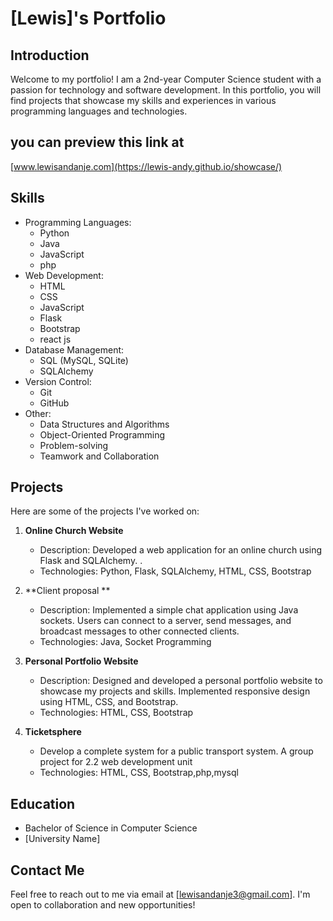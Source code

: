 # [Lewis]'s Portfolio

## Introduction
Welcome to my portfolio! I am a 2nd-year Computer Science student with a passion for technology and software development. In this portfolio, you will find projects that showcase my skills and experiences in various programming languages and technologies.

## you can preview this link at
[www.lewisandanje.com](https://lewis-andy.github.io/showcase/)

## Skills
- Programming Languages:
  - Python
  - Java
  - JavaScript
  - php
- Web Development:
  - HTML
  - CSS
  - JavaScript
  - Flask
  - Bootstrap
  - react js
- Database Management:
  - SQL (MySQL, SQLite)
  - SQLAlchemy
- Version Control:
  - Git
  - GitHub
- Other:
  - Data Structures and Algorithms
  - Object-Oriented Programming
  - Problem-solving
  - Teamwork and Collaboration

## Projects
Here are some of the projects I've worked on:

1. **Online Church Website**
   - Description: Developed a web application for an online church using Flask and SQLAlchemy. .
   - Technologies: Python, Flask, SQLAlchemy, HTML, CSS, Bootstrap

2. **Client proposal **
   - Description: Implemented a simple chat application using Java sockets. Users can connect to a server, send messages, and broadcast messages to other connected clients.
   - Technologies: Java, Socket Programming

3. **Personal Portfolio Website**
   - Description: Designed and developed a personal portfolio website to showcase my projects and skills. Implemented responsive design using HTML, CSS, and Bootstrap.
   - Technologies: HTML, CSS, Bootstrap


4. **Ticketsphere**
   - Develop a complete system for a public transport system. A group project for 2.2 web development unit
   - Technologies: HTML, CSS, Bootstrap,php,mysql 


## Education
- Bachelor of Science in Computer Science 
- [University Name]

## Contact Me
Feel free to reach out to me via email at [lewisandanje3@gmail.com]. I'm open to collaboration and new opportunities!
